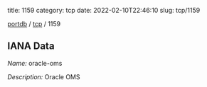 title: 1159
category: tcp
date: 2022-02-10T22:46:10
slug: tcp/1159

[portdb](/) / [tcp](/category/tcp.html) / 1159


## IANA Data

_Name:_ oracle-oms

_Description:_ Oracle OMS

